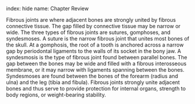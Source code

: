 index: hide
name: Chapter Review

Fibrous joints are where adjacent bones are strongly united by fibrous connective tissue. The gap filled by connective tissue may be narrow or wide. The three types of fibrous joints are sutures, gomphoses, and syndesmoses. A suture is the narrow fibrous joint that unites most bones of the skull. At a gomphosis, the root of a tooth is anchored across a narrow gap by periodontal ligaments to the walls of its socket in the bony jaw. A syndesmosis is the type of fibrous joint found between parallel bones. The gap between the bones may be wide and filled with a fibrous interosseous membrane, or it may narrow with ligaments spanning between the bones. Syndesmoses are found between the bones of the forearm (radius and ulna) and the leg (tibia and fibula). Fibrous joints strongly unite adjacent bones and thus serve to provide protection for internal organs, strength to body regions, or weight-bearing stability.
